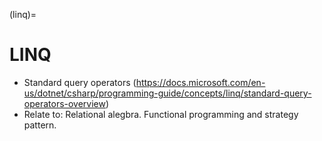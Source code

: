 (linq)=
# LINQ

- Standard query operators (https://docs.microsoft.com/en-us/dotnet/csharp/programming-guide/concepts/linq/standard-query-operators-overview)
- Relate to: Relational alegbra. Functional programming and strategy pattern.

